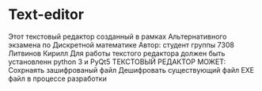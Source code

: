 # Text-editor
Этот текстовый редактор созданный в рамках Альтернативного экзамена по Дискретной математике
Автор: студент группы 7308 Литвинов Кирилл
Для работы текстого редактора должен быть установленн python 3 и PyQt5 
ТЕКСТОВЫЙ РЕДАКТОР МОЖЕТ:
Сохрнаять зашифрованый файл
Дешифровать существующий файл
EXE файл в процессе разработки
